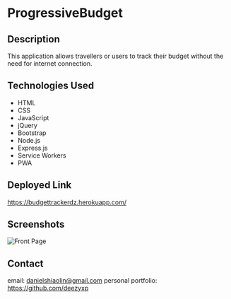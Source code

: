 # ProgressiveBudget

## Description 

This application allows travellers or users to track their budget without the need for internet connection. 

## Technologies Used

- HTML
- CSS
- JavaScript
- jQuery
- Bootstrap
- Node.js
- Express.js
- Service Workers
- PWA

## Deployed Link

https://budgettrackerdz.herokuapp.com/

## Screenshots

![Front Page](./screenshots/fitnesstracker.png "frontpage")

## Contact

email: danielshiaolin@gmail.com
personal portfolio: https://github.com/deezyxp